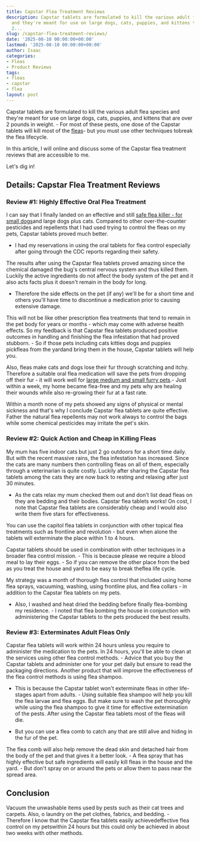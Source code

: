 ```yaml
---
title: Capstar Flea Treatment Reviews
description: Capstar tablets are formulated to kill the various adult flea species
  and they're meant for use on large dogs, cats, puppies, and kittens that are over
  2...
slug: /capstar-flea-treatment-reviews/
date: '2025-08-10 00:00:00+00:00'
lastmod: '2025-08-10 00:00:00+00:00'
author: Isaac
categories:
- Fleas
- Product Reviews
tags:
- fleas
- capstar
- flea
layout: post
---
```

Capstar tablets are formulated to kill the various adult flea species and they're meant for use on large dogs, cats, puppies, and kittens that are over 2 pounds in weight. - For most of these pests, one dose of the Capstar tablets will kill most of the [fleas](https://pestpolicy.com/capstar-flea-tablets-for-small-dogs/)- but you must use other techniques tobreak the flea lifecycle.

In this article, I will online and discuss some of the Capstar flea treatment reviews that are accessible to me.

Let's dig in!

##  Details: Capstar Flea Treatment Reviews

###  Review #1: Highly Effective Oral Flea Treatment

I can say that I finally landed on an effective and still [safe flea killer - for small dogs](https://pestpolicy.com/capstar-flea-tablets-for-small-dogs)and large dogs plus cats. Compared to other over-the-counter pesticides and repellents that I had used trying to control the fleas on my pets, Capstar tablets proved much better.

- I had my reservations in using the oral tablets for flea control especially after going through the CDC reports regarding their safety.

The results after using the Capstar flea tablets proved amazing since the chemical damaged the bug's central nervous system and thus killed them. Luckily the active ingredients do not affect the body system of the pet and it also acts facts plus it doesn't remain in the body for long.

- Therefore the side effects on the pet (if any) we'll be for a short time and others you'll have time to discontinue a medication prior to causing extensive damage.

This will not be like other prescription flea treatments that tend to remain in the pet body for years or months - which may come with adverse health effects. So my feedback is that Capstar flea tablets produced positive outcomes in handling and finishing the flea infestation that had proved stubborn. - So if those pets including cats kitties dogs and puppies pickfleas from the yardand bring them in the house, Capstar tablets will help you.

Also, fleas make cats and dogs lose their fur through scratching and itchy. Therefore a suitable oral flea medication will save the pets from dropping off their fur - it will work well for [large medium and small furry pets](https://pestpolicy.com/capstar-flea-tablets-for-large-dogs).- Just within a week, my home became flea-free and my pets why are healing their wounds while also re-growing their fur at a fast rate.

Within a month none of my pets showed any signs of physical or mental sickness and that's why I conclude Capstar flea tablets are quite effective. Father the natural flea repellents may not work always to control the bags while some chemical pesticides may irritate the pet's skin.

###  Review #2: Quick Action and Cheap in Killing Fleas

My mum has five indoor cats but just 2 go outdoors for a short time daily. But with the recent massive rains, the flea infestation has increased. Since the cats are many numbers then controlling fleas on all of them, especially through a veterinarian is quite costly. Luckily after sharing the Capstar flea tablets among the cats they are now back to resting and relaxing after just 30 minutes.

- As the cats relax my mum checked them out and don't list dead fleas on they are bedding and their bodies. Capstar flea tablets works! On cost, I note that Capstar flea tablets are considerably cheap and I would also write them five stars for effectiveness.

You can use the capitol flea tablets in conjunction with other topical flea treatments such as frontline and revolution - but even when alone the tablets will exterminate the place within 1 to 4 hours.

Capstar tablets should be used in combination with other techniques in a broader flea control mission. - This is because please we require a blood meal to lay their eggs. - So if you can remove the other place from the bed as you treat the house and yard to be easy to break theflea life cycle.

My strategy was a month of thorough flea control that included using home flea sprays, vacuuming, washing, using frontline plus, and flea collars - in addition to the Capstar flea tablets on my pets.

- Also, I washed and heat dried the bedding before finally flea-bombing my residence. - I noted that flea bombing the house in conjunction with administering the Capstar tablets to the pets produced the best results.

###  Review #3: Exterminates Adult Fleas Only

Capstar flea tablets will work within 24 hours unless you require to administer the medication to the pets. In 24 hours, you'll be able to clean at the services using other flea control methods. - Advice that you buy the Capstar tablets and administer one for your pet daily but ensure to read the packaging directions. Another product that will improve the effectiveness of the flea control methods is using flea shampoo.

- This is because the Capstar tablet won't exterminate fleas in other life-stages apart from adults. - Using suitable flea shampoo will help you kill the flea larvae and flea eggs. But make sure to wash the pet thoroughly while using the flea shampoo to give it time for effective extermination of the pests. After using the Capstar flea tablets most of the fleas will die.

- But you can use a flea comb to catch any that are still alive and hiding in the fur of the pet.

The flea comb will also help remove the dead skin and detached hair from the body of the pet and that gives it a better look. - A flea spray that has highly effective but safe ingredients will easily kill fleas in the house and the yard. - But don't spray on or around the pets or allow them to pass near the spread area.

##  Conclusion

Vacuum the unwashable items used by pests such as their cat trees and carpets. Also, o laundry on the pet clothes, fabrics, and bedding. - Therefore I know that the Capstar flea tablets easily achievedeffective flea control on my petswithin 24 hours but this could only be achieved in about two weeks with other methods.